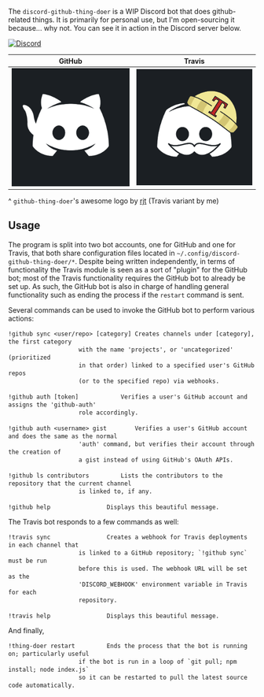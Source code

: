 The `discord-github-thing-doer` is a WIP Discord bot that does github-related things. It is primarily for personal use, but I'm open-sourcing it because... why not. You can see it in action in the Discord server below.

[![Discord](https://img.shields.io/discord/514625116706177035.svg)](https://discord.gg/KPqbBjS)

| GitHub   | Travis   |
|----------|----------|
| ![GitHub Discord Logo](./.github/logo.png?raw=true) | ![Travis Discord Logo](./.github/travis-logo.png?raw=true) |

^ `github-thing-doer`'s awesome logo by [rjt](https://twitter.com/rjt_rockx) (Travis variant by me)

## Usage

The program is split into two bot accounts, one for GitHub and one for Travis, that both share configuration files located in `~/.config/discord-github-thing-doer/*`. Despite being written independently, in terms of functionality the Travis module is seen as a sort of "plugin" for the GitHub bot; most of the Travis functionality requires the GitHub bot to already be set up. As such, the GitHub bot is also in charge of handling general functionality such as ending the process if the `restart` command is sent.

Several commands can be used to invoke the GitHub bot to perform various actions:

```
!github sync <user/repo> [category]	Creates channels under [category], the first category
					with the name 'projects', or 'uncategorized' (prioritized
					in that order) linked to a specified user's GitHub repos
					(or to the specified repo) via webhooks.

!github auth [token]			Verifies a user's GitHub account and assigns the 'github-auth'
					role accordingly.

!github auth <username> gist		Verifies a user's GitHub account and does the same as the normal
					'auth' command, but verifies their account through the creation of
					a gist instead of using GitHub's OAuth APIs.

!github ls contributors			Lists the contributors to the repository that the current channel
					is linked to, if any.

!github help				Displays this beautiful message.
```

The Travis bot responds to a few commands as well:

```
!travis sync				Creates a webhook for Travis deployments in each channel that
					is linked to a GitHub repository; `!github sync` must be run
					before this is used. The webhook URL will be set as the
					'DISCORD_WEBHOOK' environment variable in Travis for each
					repository.

!travis help				Displays this beautiful message.
```

And finally, 

```
!thing-doer restart			Ends the process that the bot is running on; particularly useful
					if the bot is run in a loop of `git pull; npm install; node index.js`
					so it can be restarted to pull the latest source code automatically.
```
